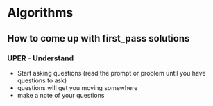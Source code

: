 # Algorithms

## How to come up with first_pass solutions
### UPER - Understand
- Start asking questions (read the prompt or problem until you have questions to ask)
- questions will get you moving somewhere
- make a note of your questions